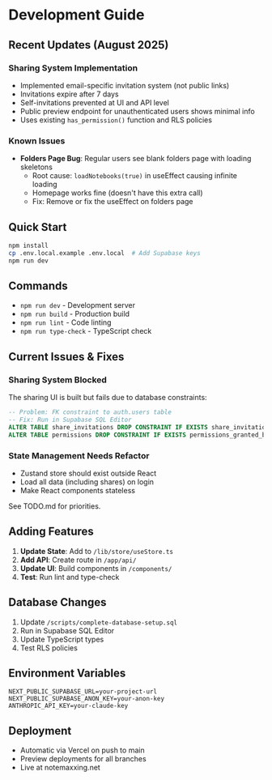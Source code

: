 # Development Guide

## Recent Updates (August 2025)

### Sharing System Implementation

- Implemented email-specific invitation system (not public links)
- Invitations expire after 7 days
- Self-invitations prevented at UI and API level
- Public preview endpoint for unauthenticated users shows minimal info
- Uses existing `has_permission()` function and RLS policies

### Known Issues

- **Folders Page Bug**: Regular users see blank folders page with loading skeletons
  - Root cause: `loadNotebooks(true)` in useEffect causing infinite loading
  - Homepage works fine (doesn't have this extra call)
  - Fix: Remove or fix the useEffect on folders page

## Quick Start

```bash
npm install
cp .env.local.example .env.local  # Add Supabase keys
npm run dev
```

## Commands

- `npm run dev` - Development server
- `npm run build` - Production build
- `npm run lint` - Code linting
- `npm run type-check` - TypeScript check

## Current Issues & Fixes

### Sharing System Blocked

The sharing UI is built but fails due to database constraints:

```sql
-- Problem: FK constraint to auth.users table
-- Fix: Run in Supabase SQL Editor
ALTER TABLE share_invitations DROP CONSTRAINT IF EXISTS share_invitations_invited_by_fkey;
ALTER TABLE permissions DROP CONSTRAINT IF EXISTS permissions_granted_by_fkey;
```

### State Management Needs Refactor

- Zustand store should exist outside React
- Load all data (including shares) on login
- Make React components stateless

See TODO.md for priorities.

## Adding Features

1. **Update State**: Add to `/lib/store/useStore.ts`
2. **Add API**: Create route in `/app/api/`
3. **Update UI**: Build components in `/components/`
4. **Test**: Run lint and type-check

## Database Changes

1. Update `/scripts/complete-database-setup.sql`
2. Run in Supabase SQL Editor
3. Update TypeScript types
4. Test RLS policies

## Environment Variables

```env
NEXT_PUBLIC_SUPABASE_URL=your-project-url
NEXT_PUBLIC_SUPABASE_ANON_KEY=your-anon-key
ANTHROPIC_API_KEY=your-claude-key
```

## Deployment

- Automatic via Vercel on push to main
- Preview deployments for all branches
- Live at notemaxxing.net
